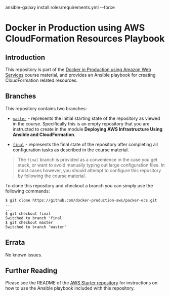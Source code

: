 ansible-galaxy install roles/requirements.yml --force

# Docker in Production using AWS CloudFormation Resources Playbook

## Introduction

This repository is part of the [Docker in Production using Amazon Web Services](https://app.pluralsight.com/library/courses/docker-production-using-amazon-web-services/table-of-contents) course material, and provides an Ansible playbook for creating CloudFormation related resources.

## Branches

This repository contains two branches:

- [`master`](https://github.com/docker-production-aws/cloudformation-resources/tree/master) - represents the initial starting state of the repository as viewed in the course.  Specifically this is an empty repository that you are instructed to create in the module **Deploying AWS Infrastructure Using Ansible and CloudFormation**.

- [`final`](https://github.com/docker-production-aws/cloudformation-resources/tree/final) - represents the final state of the repository after completing all configuration tasks as described in the course material.

> The `final` branch is provided as a convenience in the case you get stuck, or want to avoid manually typing out large configuration files.  In most cases however, you should attempt to configure this repository by following the course material.

To clone this repository and checkout a branch you can simply use the following commands:

```
$ git clone https://github.com/docker-production-aws/packer-ecs.git
...
...
$ git checkout final
Switched to branch 'final'
$ git checkout master
Switched to branch 'master'
```

## Errata

No known issues.

## Further Reading

Please see the README of the [AWS Starter repository](https://github.com/docker-production-aws/aws-starter) for instructions on how to use the Ansible playbook included with this repository.
